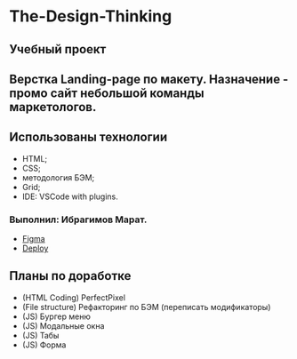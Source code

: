 # The-Design-Thinking
## Учебный проект
## Верстка Landing-page по макету. Назначение - промо сайт небольшой команды маркетологов.
## Использованы технологии
- HTML;
- CSS;
- методология БЭМ;
- Grid;
- IDE: VSCode with plugins.
### Выполнил: Ибрагимов Марат.


- [Figma](https://www.figma.com/file/fw0GA18nmpVjTBzjtiEK2L/Friday_Live_Coding)
- [Deploy](https://krasotun.github.io/The-Design-Thinking/)

## Планы по доработке
- (HTML Coding) PerfectPixel
- (File structure) Рефакторинг по БЭМ (переписать модификаторы)
- (JS) Бургер меню
- (JS) Модальные окна
- (JS) Табы
- (JS) Форма




